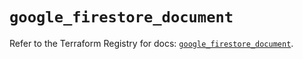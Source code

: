 # `google_firestore_document`

Refer to the Terraform Registry for docs: [`google_firestore_document`](https://registry.terraform.io/providers/hashicorp/google/6.44.0/docs/resources/firestore_document).
